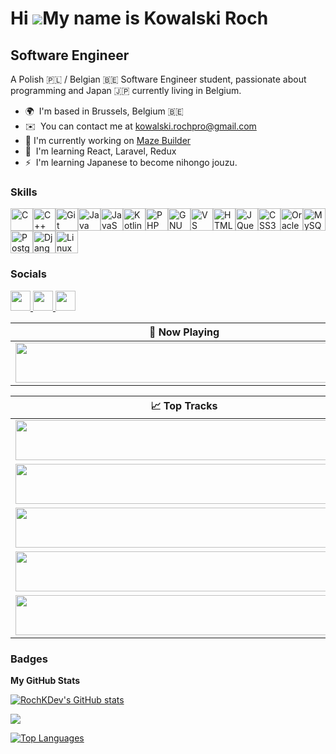 Hi ![](https://user-images.githubusercontent.com/18350557/176309783-0785949b-9127-417c-8b55-ab5a4333674e.gif)My name is Kowalski Roch
=====================================================================================================================================

Software Engineer
-----------------

A Polish 🇵🇱 / Belgian 🇧🇪 Software Engineer student, passionate about programming and Japan 🇯🇵 currently living in Belgium.

* 🌍  I'm based in Brussels, Belgium 🇧🇪
* ✉️  You can contact me at [kowalski.rochpro@gmail.com](mailto:kowalski.rochpro@gmail.com)
* 🚀  I'm currently working on [Maze Builder](http://github.com/RochKDev/Maze_Builder)
* 🧠  I'm learning React, Laravel, Redux
* ⚡  I'm learning Japanese to become nihongo jouzu.

### Skills


<div align="left">
<a href="https://docs.microsoft.com/en-us/cpp/?view=msvc-170" target="_blank" rel="noreferrer"><img src="https://raw.githubusercontent.com/danielcranney/readme-generator/main/public/icons/skills/c-colored.svg" width="36" height="36" alt="C" /></a><a href="https://docs.microsoft.com/en-us/cpp/?view=msvc-170" target="_blank" rel="noreferrer"><img src="https://raw.githubusercontent.com/danielcranney/readme-generator/main/public/icons/skills/cplusplus-colored.svg" width="36" height="36" alt="C++" /></a><a href="https://git-scm.com/" target="_blank" rel="noreferrer"><img src="https://raw.githubusercontent.com/danielcranney/readme-generator/main/public/icons/skills/git-colored.svg" width="36" height="36" alt="Git" /></a><a href="https://www.oracle.com/java/" target="_blank" rel="noreferrer"><img src="https://raw.githubusercontent.com/danielcranney/readme-generator/main/public/icons/skills/java-colored.svg" width="36" height="36" alt="Java" /></a><a href="https://developer.mozilla.org/en-US/docs/Web/JavaScript" target="_blank" rel="noreferrer"><img src="https://raw.githubusercontent.com/danielcranney/readme-generator/main/public/icons/skills/javascript-colored.svg" width="36" height="36" alt="JavaScript" /></a><a href="https://kotlinlang.org/" target="_blank" rel="noreferrer"><img src="https://raw.githubusercontent.com/danielcranney/readme-generator/main/public/icons/skills/kotlin-colored.svg" width="36" height="36" alt="Kotlin" /></a><a href="https://www.php.net/" target="_blank" rel="noreferrer"><img src="https://raw.githubusercontent.com/danielcranney/readme-generator/main/public/icons/skills/php-colored.svg" width="36" height="36" alt="PHP" /></a><a href="https://www.gnu.org/software/bash/" target="_blank" rel="noreferrer"><img src="https://raw.githubusercontent.com/danielcranney/readme-generator/main/public/icons/skills/gnubash.svg" width="36" height="36" alt="GNU Bash" /></a><a href="https://code.visualstudio.com/" target="_blank" rel="noreferrer"><img src="https://raw.githubusercontent.com/danielcranney/readme-generator/main/public/icons/skills/visualstudiocode.svg" width="36" height="36" alt="VS Code" /></a><a href="https://developer.mozilla.org/en-US/docs/Glossary/HTML5" target="_blank" rel="noreferrer"><img src="https://raw.githubusercontent.com/danielcranney/readme-generator/main/public/icons/skills/html5-colored.svg" width="36" height="36" alt="HTML5" /></a><a href="https://jquery.com/" target="_blank" rel="noreferrer"><img src="https://raw.githubusercontent.com/danielcranney/readme-generator/main/public/icons/skills/jquery-colored.svg" width="36" height="36" alt="JQuery" /></a><a href="https://www.w3.org/TR/CSS/#css" target="_blank" rel="noreferrer"><img src="https://raw.githubusercontent.com/danielcranney/readme-generator/main/public/icons/skills/css3-colored.svg" width="36" height="36" alt="CSS3" /></a><a href="https://www.oracle.com/uk/index.html" target="_blank" rel="noreferrer"><img src="https://raw.githubusercontent.com/danielcranney/readme-generator/main/public/icons/skills/oracle-colored.svg" width="36" height="36" alt="Oracle" /></a><a href="https://www.mysql.com/" target="_blank" rel="noreferrer"><img src="https://raw.githubusercontent.com/danielcranney/readme-generator/main/public/icons/skills/mysql-colored.svg" width="36" height="36" alt="MySQL" /></a><a href="https://www.postgresql.org/" target="_blank" rel="noreferrer"><img src="https://raw.githubusercontent.com/danielcranney/readme-generator/main/public/icons/skills/postgresql-colored.svg" width="36" height="36" alt="PostgreSQL" /></a><a href="https://www.djangoproject.com/" target="_blank" rel="noreferrer"><img src="https://raw.githubusercontent.com/danielcranney/readme-generator/main/public/icons/skills/django-colored.svg" width="36" height="36" alt="Django" /></a><a href="https://www.linux.org" target="_blank" rel="noreferrer"><img src="https://raw.githubusercontent.com/danielcranney/readme-generator/main/public/icons/skills/linux-colored.svg" width="36" height="36" alt="Linux" /></a>
</div>


### Socials

<p align="left"> <a href="https://discord.com/users/roch_02" target="_blank" rel="noreferrer"> <picture> <source media="(prefers-color-scheme: dark)" srcset="https://raw.githubusercontent.com/danielcranney/readme-generator/main/public/icons/socials/discord-dark.svg" /> <source media="(prefers-color-scheme: light)" srcset="https://raw.githubusercontent.com/danielcranney/readme-generator/main/public/icons/socials/discord.svg" /> <img src="https://raw.githubusercontent.com/danielcranney/readme-generator/main/public/icons/socials/discord.svg" width="32" height="32" /> </picture> </a> <a href="https://www.github.com/RochKDev" target="_blank" rel="noreferrer"> <picture> <source media="(prefers-color-scheme: dark)" srcset="https://raw.githubusercontent.com/danielcranney/readme-generator/main/public/icons/socials/github-dark.svg" /> <source media="(prefers-color-scheme: light)" srcset="https://raw.githubusercontent.com/danielcranney/readme-generator/main/public/icons/socials/github.svg" /> <img src="https://raw.githubusercontent.com/danielcranney/readme-generator/main/public/icons/socials/github.svg" width="32" height="32" /> </picture> </a> <a href="https://www.linkedin.com/in/roch-kowalski-466b692ba" target="_blank" rel="noreferrer"> <picture> <source media="(prefers-color-scheme: dark)" srcset="https://raw.githubusercontent.com/danielcranney/readme-generator/main/public/icons/socials/linkedin-dark.svg" /> <source media="(prefers-color-scheme: light)" srcset="https://raw.githubusercontent.com/danielcranney/readme-generator/main/public/icons/socials/linkedin.svg" /> <img src="https://raw.githubusercontent.com/danielcranney/readme-generator/main/public/icons/socials/linkedin.svg" width="32" height="32" /> </picture> </a></p>

| 🎵 Now Playing                                                                                                                    |
| ------------------------------------------------------------------------------------------------------------------------------ |
| <a href="https://now-playing-flame-psi.vercel.app/now-playing?open"><img src="https://now-playing-flame-psi.vercel.app/now-playing" width="540" height="64"></a> |


<table>
  <thead>
    <tr>
      <th>📈 Top Tracks</th>
    </tr>
  </thead>
  <tbody>
    <tr>
      <td><a href="https://now-playing-flame-psi.vercel.app/top-tracks?i=0&open"><img src="https://now-playing-flame-psi.vercel.app/top-tracks?i=0" width="540" height="64"></a></td>
    </tr>
    <tr></tr> <!-- hide gray row -->
    <tr>
      <td><a href="https://now-playing-flame-psi.vercel.app/top-tracks?i=1&open"><img src="https://now-playing-flame-psi.vercel.app/top-tracks?i=1" width="540" height="64"></a></td>
    </tr>
    <tr></tr> <!-- hide gray row -->
    <tr>
      <td><a href="https://now-playing-flame-psi.vercel.app/top-tracks?i=2&open"><img src="https://now-playing-flame-psi.vercel.app/top-tracks?i=2" width="540" height="64"></a></td>
    </tr>
      <tr></tr> <!-- hide gray row -->
    <tr>
      <td><a href="https://now-playing-flame-psi.vercel.app/top-tracks?i=3&open"><img src="https://now-playing-flame-psi.vercel.app/top-tracks?i=3" width="540" height="64"></a></td>
    </tr>
      <tr></tr> <!-- hide gray row -->
    <tr>
      <td><a href="https://now-playing-flame-psi.vercel.app/top-tracks?i=4&open"><img src="https://now-playing-flame-psi.vercel.app/top-tracks?i=4" width="540" height="64"></a></td>
    </tr>
  </tbody>
</table>

### Badges

<b>My GitHub Stats</b>

<a href="http://www.github.com/RochKDev"><img src="https://github-readme-stats.vercel.app/api?username=RochKDev&show_icons=true&hide=&count_private=true&title_color=ef4444&text_color=ffffff&icon_color=6366f1&bg_color=1e3a8a&hide_border=true&show_icons=true" alt="RochKDev's GitHub stats" /></a>

<a href="http://www.github.com/RochKDev"><img src="https://github-readme-streak-stats.herokuapp.com/?user=RochKDev&stroke=ffffff&background=1e3a8a&ring=ef4444&fire=ef4444&currStreakNum=ffffff&currStreakLabel=ef4444&sideNums=ffffff&sideLabels=ffffff&dates=ffffff&hide_border=true" /></a>

<a href="https://github.com/RochKDev" align="left"><img src="https://github-readme-stats.vercel.app/api/top-langs/?username=RochKDev&langs_count=10&title_color=ef4444&text_color=ffffff&icon_color=6366f1&bg_color=1e3a8a&hide_border=true&locale=en&custom_title=Top%20%Languages" alt="Top Languages" /></a>
